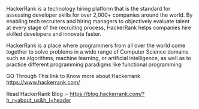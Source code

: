 HackerRank is a technology hiring platform that is the standard for assessing developer skills for over 2,000+ companies around the world. By enabling tech recruiters and hiring managers to objectively evaluate talent at every stage of the recruiting process, HackerRank helps companies hire skilled developers and innovate faster.

HackerRank is a place where programmers from all over the world come together to solve problems in a wide range of Computer Science domains such as algorithms, machine learning, or artificial intelligence, as well as to practice different programming paradigms like functional programming

GO Through This link to Know more about Hackerrank
https://www.hackerrank.com/

Read HackerRank Blog :- https://blog.hackerrank.com/?h_r=about_us&h_l=header
